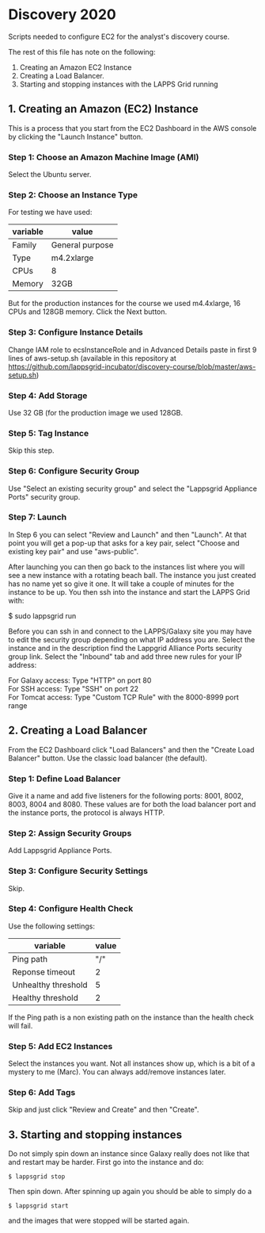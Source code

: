 # Discovery 2020

Scripts needed to configure EC2 for the analyst's discovery course. 

The rest of this file has note on the following:

1. Creating an Amazon EC2 Instance
2. Creating a Load Balancer.
3. Starting and stopping instances with the LAPPS Grid running


## 1. Creating an Amazon (EC2) Instance

This is a process that you start from the EC2 Dashboard in the AWS console by clicking the "Launch Instance" button.

### Step 1: Choose an Amazon Machine Image (AMI)

Select the Ubuntu server.

### Step 2: Choose an Instance Type

For testing we have used:

| variable   | value           |
| ---------- | --------------- |
| Family     | General purpose |
| Type       | m4.2xlarge      |
| CPUs       | 8               |
| Memory     | 32GB            |

But for the production instances for the course we used m4.4xlarge, 16 CPUs and 128GB memory. Click the Next button.

### Step 3: Configure Instance Details

Change IAM role to ecsInstanceRole and in Advanced Details paste in first 9 lines of aws-setup.sh (available in this repository at https://github.com/lappsgrid-incubator/discovery-course/blob/master/aws-setup.sh)

### Step 4: Add Storage

Use 32 GB (for the production image we used 128GB.

### Step 5: Tag Instance

Skip this step.

### Step 6: Configure Security Group

Use "Select an existing security group" and select the "Lappsgrid Appliance Ports" security group.

### Step 7: Launch

In Step 6 you can select "Review and Launch" and then "Launch". At that point you will get a pop-up that asks for a key pair, select "Choose and existing key pair" and use "aws-public".

After launching you can then go back to the instances list where you will see a new instance with a rotating beach ball. The instance you just created has no name yet so give it one. It will take a couple of minutes for the instance to be up. You then ssh into the instance and start the LAPPS Grid with:

$ sudo lappsgrid run

Before you can ssh in and connect to the LAPPS/Galaxy site you may have to edit the security group depending on what IP address you are. Select the instance and in the description find the Lappgrid Alliance Ports security group link. Select the "Inbound" tab and add three new rules for your IP address: 

For Galaxy access: Type "HTTP" on port 80<br/>
For SSH access: Type "SSH" on port 22<br/>
For Tomcat access: Type "Custom TCP Rule" with the 8000-8999 port range


## 2. Creating a Load Balancer

From the EC2 Dashboard click "Load Balancers" and then the "Create Load Balancer" button. Use the classic load balancer (the default).

### Step 1: Define Load Balancer

Give it a name and add five listeners for the following ports: 8001, 8002, 8003, 8004 and 8080. These values are for both the load balancer port and the instance ports, the protocol is always HTTP.

### Step 2: Assign Security Groups

Add Lappsgrid Appliance Ports.

### Step 3: Configure Security Settings

Skip.

### Step 4: Configure Health Check

Use the following settings:

| variable            | value |
| ------------------- | ----  |
| Ping path           | "/"   |
| Reponse timeout     | 2     |
| Unhealthy threshold | 5     |
| Healthy threshold   | 2     |

If the Ping path is a non existing path on the instance than the health check will fail.

### Step 5: Add EC2 Instances

Select the instances you want. Not all instances show up, which is a bit of a mystery to me (Marc). You can always add/remove instances later.

### Step 6: Add Tags

Skip and just click "Review and Create" and then "Create".


<a name="restart"></a>
## 3. Starting and stopping instances

Do not simply spin down an instance since Galaxy really does not like that and restart may be harder. First go into the instance and do:

```$ lappsgrid stop```

Then spin down. After spinning up again you should be able to simply do a

```$ lappsgrid start```

and the images that were stopped will be started again.
